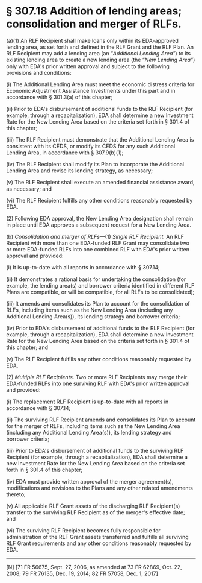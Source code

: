 # § 307.18   Addition of lending areas; consolidation and merger of RLFs.

(a)(1) An RLF Recipient shall make loans only within its EDA-approved lending area, as set forth and defined in the RLF Grant and the RLF Plan. An RLF Recipient may add a lending area (an “*Additional Lending Area”*) to its existing lending area to create a new lending area (the “*New Lending Area”*) only with EDA's prior written approval and subject to the following provisions and conditions:


(i) The Additional Lending Area must meet the economic distress criteria for Economic Adjustment Assistance Investments under this part and in accordance with § 301.3(a) of this chapter;


(ii) Prior to EDA's disbursement of additional funds to the RLF Recipient (for example, through a recapitalization), EDA shall determine a new Investment Rate for the New Lending Area based on the criteria set forth in § 301.4 of this chapter;


(iii) The RLF Recipient must demonstrate that the Additional Lending Area is consistent with its CEDS, or modify its CEDS for any such Additional Lending Area, in accordance with § 307.9(b)(1);


(iv) The RLF Recipient shall modify its Plan to incorporate the Additional Lending Area and revise its lending strategy, as necessary;


(v) The RLF Recipient shall execute an amended financial assistance award, as necessary; and


(vi) The RLF Recipient fulfills any other conditions reasonably requested by EDA.


(2) Following EDA approval, the New Lending Area designation shall remain in place until EDA approves a subsequent request for a New Lending Area.


(b) *Consolidation and merger of RLFs*—(1) *Single RLF Recipient.* An RLF Recipient with more than one EDA-funded RLF Grant may consolidate two or more EDA-funded RLFs into one combined RLF with EDA's prior written approval and provided:


(i) It is up-to-date with all reports in accordance with § 307.14;


(ii) It demonstrates a rational basis for undertaking the consolidation (for example, the lending area(s) and borrower criteria identified in different RLF Plans are compatible, or will be compatible, for all RLFs to be consolidated);


(iii) It amends and consolidates its Plan to account for the consolidation of RLFs, including items such as the New Lending Area (including any Additional Lending Area(s)), its lending strategy and borrower criteria;


(iv) Prior to EDA's disbursement of additional funds to the RLF Recipient (for example, through a recapitalization), EDA shall determine a new Investment Rate for the New Lending Area based on the criteria set forth in § 301.4 of this chapter; and


(v) The RLF Recipient fulfills any other conditions reasonably requested by EDA.


(2) *Multiple RLF Recipients.* Two or more RLF Recipients may merge their EDA-funded RLFs into one surviving RLF with EDA's prior written approval and provided:


(i) The replacement RLF Recipient is up-to-date with all reports in accordance with § 307.14;


(ii) The surviving RLF Recipient amends and consolidates its Plan to account for the merger of RLFs, including items such as the New Lending Area (including any Additional Lending Area(s)), its lending strategy and borrower criteria;


(iii) Prior to EDA's disbursement of additional funds to the surviving RLF Recipient (for example, through a recapitalization), EDA shall determine a new Investment Rate for the New Lending Area based on the criteria set forth in § 301.4 of this chapter;


(iv) EDA must provide written approval of the merger agreement(s), modifications and revisions to the Plans and any other related amendments thereto;


(v) All applicable RLF Grant assets of the discharging RLF Recipient(s) transfer to the surviving RLF Recipient as of the merger's effective date; and


(vi) The surviving RLF Recipient becomes fully responsible for administration of the RLF Grant assets transferred and fulfills all surviving RLF Grant requirements and any other conditions reasonably requested by EDA. 



---

[N] [71 FR 56675, Sept. 27, 2006, as amended at 73 FR 62869, Oct. 22, 2008; 79 FR 76135, Dec. 19, 2014; 82 FR 57058, Dec. 1, 2017]




